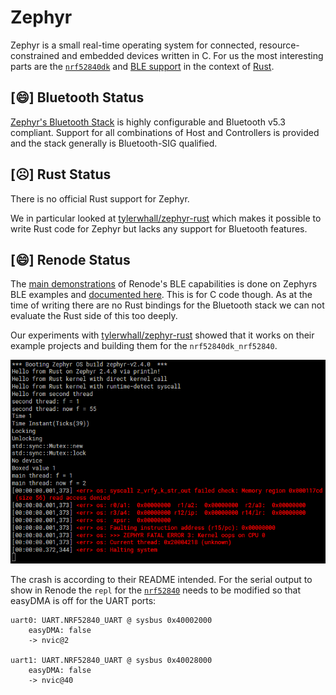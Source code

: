 # Zephyr

Zephyr is a small real-time operating system for connected, resource-constrained and embedded devices written in C.
For us the most interesting parts are the [`nrf52840dk`](https://docs.zephyrproject.org/latest/boards/arm/nrf52840dk_nrf52840/doc/index.html) and [BLE support](https://docs.zephyrproject.org/latest/connectivity/bluetooth/bluetooth-arch.html) in the context of [Rust](https://github.com/tylerwhall/zephyr-rust).

## [😄] Bluetooth Status

[Zephyr's Bluetooth Stack](https://docs.zephyrproject.org/latest/connectivity/bluetooth/overview.html) is highly configurable and Bluetooth v5.3 compliant.
Support for all combinations of Host and Controllers is provided and the stack generally is Bluetooth-SIG qualified. 

## [☹️] Rust Status

There is no official Rust support for Zephyr. 

We in particular looked at [tylerwhall/zephyr-rust](https://github.com/tylerwhall/zephyr-rust) which makes it possible to write Rust code for Zephyr but lacks any support for Bluetooth features.


## [😄] Renode Status

The [main demonstrations](https://renode.readthedocs.io/en/latest/tutorials/ble-simulation.html) of Renode's BLE capabilities is done on Zephyrs BLE examples and [documented here](https://zephyrproject.org/developing-and-testing-bluetooth-low-energy-products-on-nrf52840-in-renode-and-zephyr/).
This is for C code though. As at the time of writing there are no Rust bindings for the Bluetooth stack we can not evaluate the Rust side of this too deeply.

Our experiments with [tylerwhall/zephyr-rust](https://github.com/tylerwhall/zephyr-rust) showed that it works on their example projects and building them for the `nrf52840dk_nrf52840`.

![](sample.png)

The crash is according to their README intended. For the serial output to show in Renode the `repl` for the [`nrf52840`](https://github.com/renode/renode/blob/master/platforms/cpus/nrf52840.repl) needs to be modified so that easyDMA is off for the UART ports:

```
uart0: UART.NRF52840_UART @ sysbus 0x40002000
    easyDMA: false
    -> nvic@2

uart1: UART.NRF52840_UART @ sysbus 0x40028000
    easyDMA: false
    -> nvic@40
```